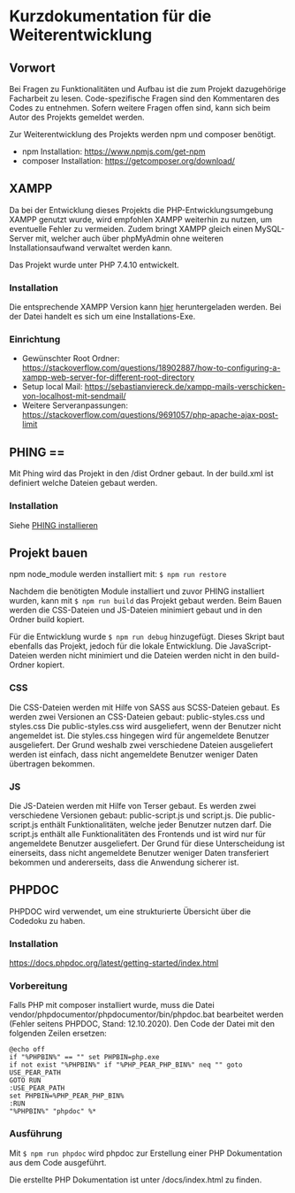 # Kurzdokumentation für die Weiterentwicklung

## Vorwort
Bei Fragen zu Funktionalitäten und Aufbau ist die zum Projekt dazugehörige
Facharbeit zu lesen. Code-spezifische Fragen sind den Kommentaren des Codes zu
entnehmen. Sofern weitere Fragen offen sind, kann sich beim Autor des Projekts
gemeldet werden.

Zur Weiterentwicklung des Projekts werden npm und composer benötigt.
* npm Installation: https://www.npmjs.com/get-npm
* composer Installation: https://getcomposer.org/download/


## XAMPP
Da bei der Entwicklung dieses Projekts die PHP-Entwicklungsumgebung XAMPP
genutzt wurde, wird empfohlen XAMPP weiterhin zu nutzen, um eventuelle Fehler
zu vermeiden. Zudem bringt XAMPP gleich einen MySQL-Server mit, welcher auch
über phpMyAdmin ohne weiteren Installationsaufwand verwaltet werden kann.

Das Projekt wurde unter PHP 7.4.10 entwickelt.

### Installation
Die entsprechende XAMPP Version kann
[hier](https://www.apachefriends.org/de/download.html) heruntergeladen werden.
Bei der Datei handelt es sich um eine Installations-Exe.

### Einrichtung
* Gewünschter Root Ordner: https://stackoverflow.com/questions/18902887/how-to-configuring-a-xampp-web-server-for-different-root-directory
* Setup local Mail: https://sebastianviereck.de/xampp-mails-verschicken-von-localhost-mit-sendmail/
* Weitere Serveranpassungen: https://stackoverflow.com/questions/9691057/php-apache-ajax-post-limit


## PHING ==
Mit Phing wird das Projekt in den /dist Ordner gebaut. In der build.xml ist
definiert welche Dateien gebaut werden.

### Installation
Siehe [PHING installieren](https://www.phing.info/#install)


## Projekt bauen
npm node_module werden installiert mit:
`$ npm run restore`

Nachdem die benötigten Module installiert und zuvor PHING installiert wurden,
kann mit `$ npm run build` das Projekt gebaut werden. Beim Bauen werden die
CSS-Dateien und JS-Dateien minimiert gebaut und in den Ordner build kopiert.

Für die Entwicklung wurde `$ npm run debug` hinzugefügt. Dieses Skript baut
ebenfalls das Projekt, jedoch für die lokale Entwicklung. Die JavaScript-Dateien
werden nicht minimiert und die Dateien werden nicht in den build-Ordner kopiert.

### CSS
Die CSS-Dateien werden mit Hilfe von SASS aus SCSS-Dateien gebaut.
Es werden zwei Versionen an CSS-Dateien gebaut: public-styles.css und styles.css
Die public-styles.css wird ausgeliefert, wenn der Benutzer nicht angemeldet ist.
Die styles.css hingegen wird für angemeldete Benutzer ausgeliefert. Der Grund
weshalb zwei verschiedene Dateien ausgeliefert werden ist einfach, dass nicht
angemeldete Benutzer weniger Daten übertragen bekommen.

### JS
Die JS-Dateien werden mit Hilfe von Terser gebaut.
Es werden zwei verschiedene Versionen gebaut: public-script.js und script.js.
Die public-script.js enthält Funktionalitäten, welche jeder Benutzer nutzen
darf. Die script.js enthält alle Funktionalitäten des Frontends und ist wird nur
für angemeldete Benutzer ausgeliefert. Der Grund für diese Unterscheidung ist
einerseits, dass nicht angemeldete Benutzer weniger Daten transferiert bekommen
und andererseits, dass die Anwendung sicherer ist.


## PHPDOC
PHPDOC wird verwendet, um eine strukturierte Übersicht über die Codedoku zu
haben.

### Installation
https://docs.phpdoc.org/latest/getting-started/index.html

### Vorbereitung
Falls PHP mit composer installiert wurde, muss die Datei
vendor/phpdocumentor/phpdocumentor/bin/phpdoc.bat bearbeitet werden (Fehler
seitens PHPDOC, Stand: 12.10.2020). Den Code der Datei mit den folgenden Zeilen
ersetzen:

```
@echo off
if "%PHPBIN%" == "" set PHPBIN=php.exe
if not exist "%PHPBIN%" if "%PHP_PEAR_PHP_BIN%" neq "" goto USE_PEAR_PATH
GOTO RUN
:USE_PEAR_PATH
set PHPBIN=%PHP_PEAR_PHP_BIN%
:RUN
"%PHPBIN%" "phpdoc" %*
```

### Ausführung
Mit `$ npm run phpdoc` wird phpdoc zur Erstellung einer PHP Dokumentation aus
dem Code ausgeführt.

Die erstellte PHP Dokumentation ist unter /docs/index.html zu finden.
